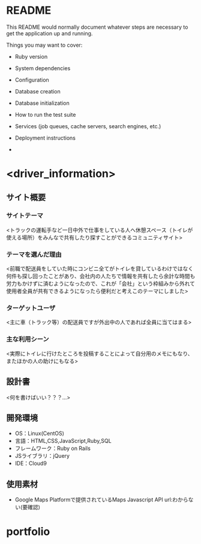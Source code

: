 # README

This README would normally document whatever steps are necessary to get the
application up and running.

Things you may want to cover:

* Ruby version

* System dependencies

* Configuration

* Database creation

* Database initialization

* How to run the test suite

* Services (job queues, cache servers, search engines, etc.)

* Deployment instructions

*
# <driver_information>

## サイト概要
### サイトテーマ
<トラックの運転手など一日中外で仕事をしている人へ休憩スペース（トイレが使える場所）をみんなで共有したり探すことができるコミュニティサイト>

### テーマを選んだ理由
<前職で配送員をしていた時にコンビニ全てがトイレを貸しているわけではなく何件も探し回ったことがあり、会社内の人たちで情報を共有したら余計な時間も労力もかけずに済むようになったので、これが「会社」という枠組みから外れて使用者全員が共有できるようになったら便利だと考えこのテーマにしました>

### ターゲットユーザ
<主に車（トラック等）の配送員ですが外出中の人であれば全員に当てはまる>

### 主な利用シーン
<実際にトイレに行けたところを投稿することによって自分用のメモにもなり、またほかの人の助けにもなる>

## 設計書
<何を書けばいい？？？...>

## 開発環境
- OS：Linux(CentOS)
- 言語：HTML,CSS,JavaScript,Ruby,SQL
- フレームワーク：Ruby on Rails
- JSライブラリ：jQuery
- IDE：Cloud9

## 使用素材
- Google Maps Platformで提供されているMaps Javascript API
  url:わからない(要確認)



# portfolio
